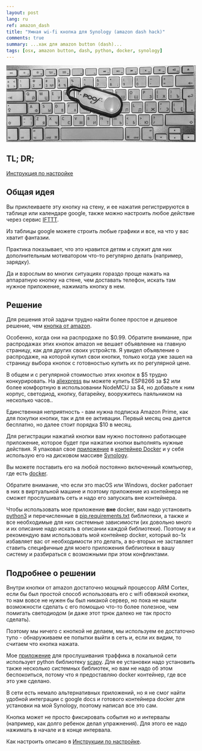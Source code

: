 ```yaml
---
layout: post
lang: ru
ref: amazon_dash
title: "Умная wi-fi кнопка для Synology (amazon dash hack)"
comments: true
summary: ...хак для amazon button (dash)...
tags: [osx, amazon button, dash, python, docker, synology]
---
```


![](/images/amazon_dash.png)

## TL; DR;
[Инструкция по настройке](http://masterandrey.com/posts/ru/amazon_dash_install/)

## Общая идея

Вы приклеиваете эту кнопку на стену, и ее нажатия регистрируются в таблице или календаре google,
также можно настроить любое действие через сервис [IFTTT](https://ifttt.com).

Из таблицы google можете строить любые графики и все, на что у вас хватит фантазии.

Практика показывает, что это нравится детям и служит для них дополнительным мотиватором 
что-то регулярно делать (например, зарядку).

Да и взрослым во многих ситуациях гораздо проще нажать на аппаратную кнопку на стене,
чем доставать телефон, искать там нужное приложение, нажимать кнопку в нем.

## Решение 

Для решения этой задачи трудно найти более простое и дешевое решение, чем 
[кнопка от amazon](https://www.amazon.com/b/?ie=UTF8&node=10667898011).

Особенно, когда они на распродаже по $0.99. Обратите внимание, при распродажах этих кнопок amazon
не вешает объявление на главную страницу, как для других своих устройств. 
Я увидел объявление о распродаже, на которой купил свои кнопки, только когда уже зашел на 
страницу выбора кнопок с готовностью купить их по регулярной цене.

В общем и с регулярной стоимостью этих кнопок в $5 трудно конкурировать.
На [aliexpress](https://www.aliexpress.com) вы можете купить ESP8266 за $2 или более комфортную
в использовании NodeMCU за $4, но добавьте к ним корпус, светодиод, кнопку, батарейку, вооружитесь
паяльником на несколько часов..

Единственная неприятность - вам нужна подписка Amazon Prime, как для покупки кнопки, так и для
ее активации. Первый месяц она дается бесплатно, но далее стоит порядка $10 в месяц.

Для регистрации нажатий кнопки вам нужно постоянно работающее приложение, которое 
будет при нажатии кнопки выполнять нужные действия. Я упаковал свое [приложение](https://github.com/masterandrey/docker-amazon-dash/) в 
[контейнер Docker](https://hub.docker.com/r/masterandrey/amazon-dash/) 
и у себя использую его на дисковом массиве [Synology](https://www.synology.com). 

Вы можете поставить его на любой постоянно включенный компьютер, где есть 
[docker](https://www.docker.com).

Обратите внимание, что если это macOS или Windows, docker работает в них в виртуальной машине и поэтому
приложение из контейнера не сможет прослушивать сеть и надо его запускать вне контейнера.

Чтобы использовать мое приложение **вне** docker, вам надо установить [python3](https://www.python.org/downloads/) 
и перечисленные в 
[pip.requirements.txt](https://github.com/masterandrey/docker-amazon-dash/blob/master/pip.requirements.txt)
библиотеки, а также и все необходимые для них системные зависимости (их довольно много и их описание
надо искать в описании каждой библиотеки).
Поэтому я и рекомендую вам использовать мой контейнер docker, который во-1х избавляет вас от необходимости это
делать, а во-вторых не заставляет ставить специфичные для моего приложения библиотеки в вашу систему
и разбираться с возможными при этом конфликтами.

## Подробнее о решении

Внутри кнопки от amazon достаточно мощный процессор ARM Cortex, если бы был простой способ 
использовать его с wifi обвязкой кнопки, то нам вовсе не нужен бы был никакой сервер, но пока не нашли 
возможности сделать с его помощью что-то более полезное, чем помигать светодиодом
(и даже этот трюк далеко не так просто сделать).

Поэтому мы ничего с кнопкой не делаем, мы используем ее достаточно тупо - обнаруживаем ее попытки
выйти в сеть и, если их видим, то считаем что кнопка нажата.

Мое [приложение](https://github.com/masterandrey/docker-amazon-dash) для прослушивания траффика 
в локальной сети использует python библиотеку [scapy](https://github.com/phaethon/scapy).
Для ее установки надо установить также несколько системных библиотек, но вам не надо об этом беспокоиться,
потому что я предоставляю docker контейнер, где все это уже сделано.

В сети есть немало альтернативных приложений, но я не смог найти удобной интеграции с google docs и 
готового контейнера docker для установки  на мой Synology, поэтому написал все это сам.

Кнопка может не просто фиксировать события но и интервалы (например, как долго ребенок делал упражнения).
Для этого ее надо нажимать в начале и в конце интервала.

Как настроить описано в [Инструкции по настройке](http://masterandrey.com/posts/ru/amazon_dash_install/).
